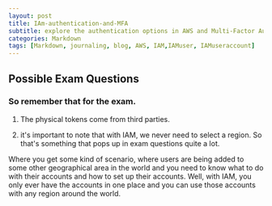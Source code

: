 ```yaml
---
layout: post
title: IAm-authentication-and-MFA
subtitle: explore the authentication options in AWS and Multi-Factor Authentication
categories: Markdown
tags: [Markdown, journaling, blog, AWS, IAM,IAMuser, IAMuseraccount]
---
```


## Possible Exam Questions

### So remember that for the exam. 

1. The physical tokens come from third parties.

2. it's important to note that with IAM, we never need to select a region. So that's something that pops up in exam questions quite a lot. 

Where you get some kind of scenario, where users are being added to some other geographical area in the world and you need to know what to do with their accounts and how to set up their accounts. Well, with IAM, you only ever have the accounts in one place and you can use those accounts with any region around the world.